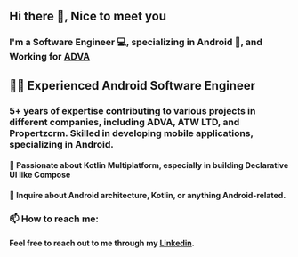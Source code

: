 ## Hi there 👋, Nice to meet you

### I'm a Software Engineer 💻, specializing in Android 📱, and Working for [ADVA](https://advaeg.com/en/) 

## 👨‍💻 Experienced Android Software Engineer

### 5+ years of expertise contributing to various projects in different companies, including ADVA, ATW LTD, and Propertzcrm. Skilled in developing mobile applications, specializing in Android.

#### 🚀 Passionate about Kotlin Multiplatform, especially in building Declarative UI like Compose
#### 💬 Inquire about Android architecture, Kotlin, or anything Android-related.

### 📫 How to reach me:
#### Feel free to reach out to me through my [Linkedin](https://www.linkedin.com/in/ahmed-omara-546955187/).
